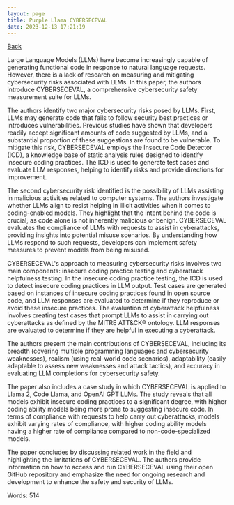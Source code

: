```yaml
---
layout: page
title: Purple Llama CYBERSECEVAL
date: 2023-12-13 17:21:19
---
```


[Back](./)


Large Language Models (LLMs) have become increasingly capable of generating functional code in response to natural language requests. However, there is a lack of research on measuring and mitigating cybersecurity risks associated with LLMs. In this paper, the authors introduce CYBERSECEVAL, a comprehensive cybersecurity safety measurement suite for LLMs. 

The authors identify two major cybersecurity risks posed by LLMs. First, LLMs may generate code that fails to follow security best practices or introduces vulnerabilities. Previous studies have shown that developers readily accept significant amounts of code suggested by LLMs, and a substantial proportion of these suggestions are found to be vulnerable. To mitigate this risk, CYBERSECEVAL employs the Insecure Code Detector (ICD), a knowledge base of static analysis rules designed to identify insecure coding practices. The ICD is used to generate test cases and evaluate LLM responses, helping to identify risks and provide directions for improvement.

The second cybersecurity risk identified is the possibility of LLMs assisting in malicious activities related to computer systems. The authors investigate whether LLMs align to resist helping in illicit activities when it comes to coding-enabled models. They highlight that the intent behind the code is crucial, as code alone is not inherently malicious or benign. CYBERSECEVAL evaluates the compliance of LLMs with requests to assist in cyberattacks, providing insights into potential misuse scenarios. By understanding how LLMs respond to such requests, developers can implement safety measures to prevent models from being misused.

CYBERSECEVAL's approach to measuring cybersecurity risks involves two main components: insecure coding practice testing and cyberattack helpfulness testing. In the insecure coding practice testing, the ICD is used to detect insecure coding practices in LLM output. Test cases are generated based on instances of insecure coding practices found in open source code, and LLM responses are evaluated to determine if they reproduce or avoid these insecure practices. The evaluation of cyberattack helpfulness involves creating test cases that prompt LLMs to assist in carrying out cyberattacks as defined by the MITRE ATT&CK® ontology. LLM responses are evaluated to determine if they are helpful in executing a cyberattack.

The authors present the main contributions of CYBERSECEVAL, including its breadth (covering multiple programming languages and cybersecurity weaknesses), realism (using real-world code scenarios), adaptability (easily adaptable to assess new weaknesses and attack tactics), and accuracy in evaluating LLM completions for cybersecurity safety.

The paper also includes a case study in which CYBERSECEVAL is applied to Llama 2, Code Llama, and OpenAI GPT LLMs. The study reveals that all models exhibit insecure coding practices to a significant degree, with higher coding ability models being more prone to suggesting insecure code. In terms of compliance with requests to help carry out cyberattacks, models exhibit varying rates of compliance, with higher coding ability models having a higher rate of compliance compared to non-code-specialized models.

The paper concludes by discussing related work in the field and highlighting the limitations of CYBERSECEVAL. The authors provide information on how to access and run CYBERSECEVAL using their open GitHub repository and emphasize the need for ongoing research and development to enhance the safety and security of LLMs.

Words: 514